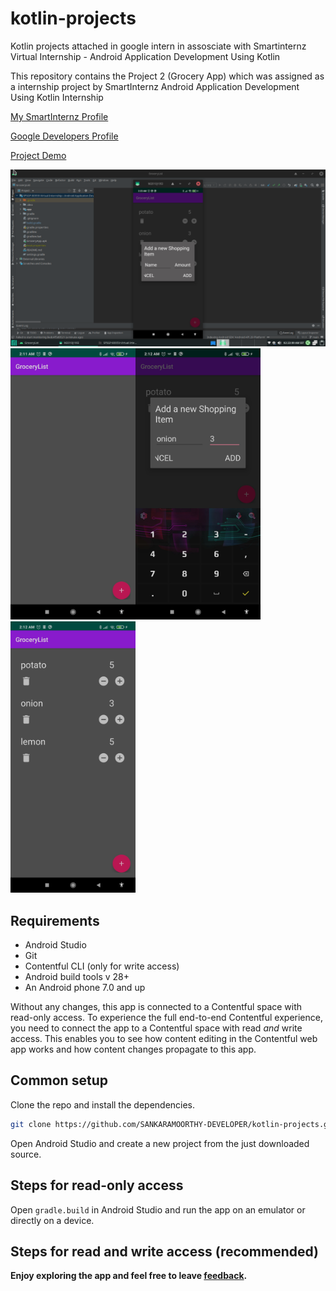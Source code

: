 # kotlin-projects
Kotlin projects attached in google intern in assosciate with Smartinternz
Virtual Internship - Android Application Development Using Kotlin

This repository contains the Project 2 (Grocery App) which was assigned as a internship project by SmartInternz Android Application Development Using Kotlin Internship

[My SmartInternz Profile](https://smartinternz.com/student-profile/feed/U0IyMDIyMDIzNzcwNw==)

[Google Developers Profile](https://g.dev/sankaramoorthy)

[Project Demo](https://drive.google.com/file/d/1HfdKsH-h_b1BfnkNZDcpmDn295ioIaBr/view?usp=sharing)


<img src="assets/sma.png" /><img src="assets/Screenshot_2022-09-23-02-11-45-739_com.androiddevs.grocerylist.jpg" width="200"/><img src="assets/Screenshot_2022-09-23-02-12-13-786_com.androiddevs.grocerylist.jpg" width="200"/><img src="assets/Screenshot_2022-09-23-02-12-25-367_com.androiddevs.grocerylist.jpg" width="200"/>


## Requirements

* Android Studio
* Git
* Contentful CLI (only for write access)
* Android build tools v 28+
* An Android phone 7.0 and up

Without any changes, this app is connected to a Contentful space with read-only access. To experience the full end-to-end Contentful experience, you need to connect the app to a Contentful space with read _and_ write access. This enables you to see how content editing in the Contentful web app works and how content changes propagate to this app.

## Common setup

Clone the repo and install the dependencies.

```bash
git clone https://github.com/SANKARAMOORTHY-DEVELOPER/kotlin-projects.git
```

Open Android Studio and create a new project from the just downloaded source.


## Steps for read-only access

Open `gradle.build` in Android Studio and run the app on an emulator or directly on a device.

## Steps for read and write access (recommended)

<b>Enjoy exploring the app and feel free to leave <a href="https://github.com/SANKARAMOORTHY-DEVELOPER/kotlin-projects/issues/new">feedback</a>.</b>

